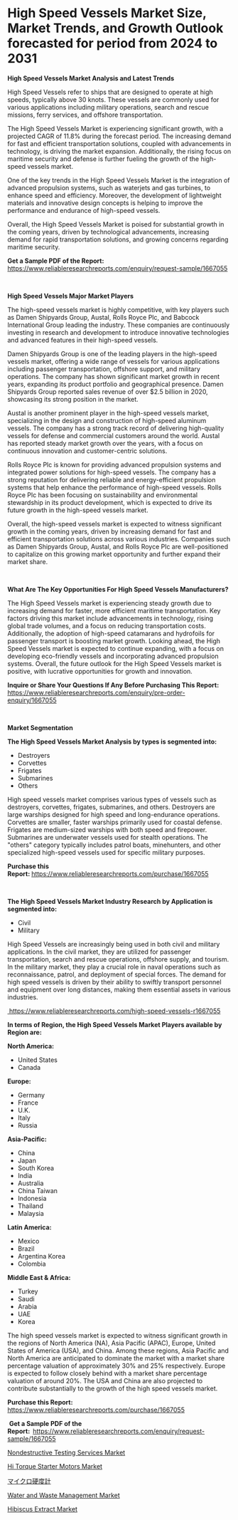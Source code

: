<p><h1>High Speed Vessels Market Size, Market Trends, and Growth Outlook forecasted for period from 2024 to 2031</h1></p><p><strong>High Speed Vessels Market Analysis and Latest Trends</strong></p>
<p><p>High Speed Vessels refer to ships that are designed to operate at high speeds, typically above 30 knots. These vessels are commonly used for various applications including military operations, search and rescue missions, ferry services, and offshore transportation.</p><p>The High Speed Vessels Market is experiencing significant growth, with a projected CAGR of 11.8% during the forecast period. The increasing demand for fast and efficient transportation solutions, coupled with advancements in technology, is driving the market expansion. Additionally, the rising focus on maritime security and defense is further fueling the growth of the high-speed vessels market.</p><p>One of the key trends in the High Speed Vessels Market is the integration of advanced propulsion systems, such as waterjets and gas turbines, to enhance speed and efficiency. Moreover, the development of lightweight materials and innovative design concepts is helping to improve the performance and endurance of high-speed vessels.</p><p>Overall, the High Speed Vessels Market is poised for substantial growth in the coming years, driven by technological advancements, increasing demand for rapid transportation solutions, and growing concerns regarding maritime security.</p></p>
<p><strong>Get a Sample PDF of the Report:&nbsp;</strong> <a href="https://www.reliableresearchreports.com/enquiry/request-sample/1667055">https://www.reliableresearchreports.com/enquiry/request-sample/1667055</a></p>
<p>&nbsp;</p>
<p><strong>High Speed Vessels Major Market Players</strong></p>
<p><p>The high-speed vessels market is highly competitive, with key players such as Damen Shipyards Group, Austal, Rolls Royce Plc, and Babcock International Group leading the industry. These companies are continuously investing in research and development to introduce innovative technologies and advanced features in their high-speed vessels. </p><p>Damen Shipyards Group is one of the leading players in the high-speed vessels market, offering a wide range of vessels for various applications including passenger transportation, offshore support, and military operations. The company has shown significant market growth in recent years, expanding its product portfolio and geographical presence. Damen Shipyards Group reported sales revenue of over $2.5 billion in 2020, showcasing its strong position in the market.</p><p>Austal is another prominent player in the high-speed vessels market, specializing in the design and construction of high-speed aluminum vessels. The company has a strong track record of delivering high-quality vessels for defense and commercial customers around the world. Austal has reported steady market growth over the years, with a focus on continuous innovation and customer-centric solutions.</p><p>Rolls Royce Plc is known for providing advanced propulsion systems and integrated power solutions for high-speed vessels. The company has a strong reputation for delivering reliable and energy-efficient propulsion systems that help enhance the performance of high-speed vessels. Rolls Royce Plc has been focusing on sustainability and environmental stewardship in its product development, which is expected to drive its future growth in the high-speed vessels market.</p><p>Overall, the high-speed vessels market is expected to witness significant growth in the coming years, driven by increasing demand for fast and efficient transportation solutions across various industries. Companies such as Damen Shipyards Group, Austal, and Rolls Royce Plc are well-positioned to capitalize on this growing market opportunity and further expand their market share.</p></p>
<p>&nbsp;</p>
<p><strong>What Are The Key Opportunities For High Speed Vessels Manufacturers?</strong></p>
<p><p>The High Speed Vessels market is experiencing steady growth due to increasing demand for faster, more efficient maritime transportation. Key factors driving this market include advancements in technology, rising global trade volumes, and a focus on reducing transportation costs. Additionally, the adoption of high-speed catamarans and hydrofoils for passenger transport is boosting market growth. Looking ahead, the High Speed Vessels market is expected to continue expanding, with a focus on developing eco-friendly vessels and incorporating advanced propulsion systems. Overall, the future outlook for the High Speed Vessels market is positive, with lucrative opportunities for growth and innovation.</p></p>
<p><strong>Inquire or Share Your Questions If Any Before Purchasing This Report:</strong> <a href="https://www.reliableresearchreports.com/enquiry/pre-order-enquiry/1667055">https://www.reliableresearchreports.com/enquiry/pre-order-enquiry/1667055</a></p>
<p>&nbsp;</p>
<p><strong>Market Segmentation</strong></p>
<p><strong>The High Speed Vessels Market Analysis by types is segmented into:</strong></p>
<p><ul><li>Destroyers</li><li>Corvettes</li><li>Frigates</li><li>Submarines</li><li>Others</li></ul></p>
<p><p>High speed vessels market comprises various types of vessels such as destroyers, corvettes, frigates, submarines, and others. Destroyers are large warships designed for high speed and long-endurance operations. Corvettes are smaller, faster warships primarily used for coastal defense. Frigates are medium-sized warships with both speed and firepower. Submarines are underwater vessels used for stealth operations. The "others" category typically includes patrol boats, minehunters, and other specialized high-speed vessels used for specific military purposes.</p></p>
<p><strong>Purchase this Report:&nbsp;</strong><a href="https://www.reliableresearchreports.com/purchase/1667055">https://www.reliableresearchreports.com/purchase/1667055</a></p>
<p>&nbsp;</p>
<p><strong>The High Speed Vessels Market Industry Research by Application is segmented into:</strong></p>
<p><ul><li>Civil</li><li>Military</li></ul></p>
<p><p>High Speed Vessels are increasingly being used in both civil and military applications. In the civil market, they are utilized for passenger transportation, search and rescue operations, offshore supply, and tourism. In the military market, they play a crucial role in naval operations such as reconnaissance, patrol, and deployment of special forces. The demand for high speed vessels is driven by their ability to swiftly transport personnel and equipment over long distances, making them essential assets in various industries.</p></p>
<p><a href="https://www.reliableresearchreports.com/high-speed-vessels-r1667055">&nbsp;https://www.reliableresearchreports.com/high-speed-vessels-r1667055</a></p>
<p><strong>In terms of Region, the High Speed Vessels Market Players available by Region are:</strong></p>
<p>
    <p> <strong> North America: </strong>
        <ul>
            <li>United States</li>
            <li>Canada</li>
        </ul>
        </p> 
    <p> <strong> Europe: </strong>
        <ul>
            <li>Germany</li>
            <li>France</li>
            <li>U.K.</li>
            <li>Italy</li>
            <li>Russia</li>
        </ul>
        </p> 
    <p> <strong> Asia-Pacific: </strong>
        <ul>
            <li>China</li>
            <li>Japan</li>
            <li>South Korea</li>
            <li>India</li>
            <li>Australia</li>
            <li>China Taiwan</li>
            <li>Indonesia</li>
            <li>Thailand</li>
            <li>Malaysia</li>
        </ul>
        </p> 
    <p> <strong> Latin America: </strong>
        <ul>
            <li>Mexico</li>
            <li>Brazil</li>
            <li>Argentina Korea</li>
            <li>Colombia</li>
        </ul>
        </p> 
    <p> <strong> Middle East & Africa: </strong>
        <ul>
            <li>Turkey</li>
            <li>Saudi</li>
            <li>Arabia</li>
            <li>UAE</li>
            <li>Korea</li>
        </ul>
    </p>
    </p>
<p><p>The high speed vessels market is expected to witness significant growth in the regions of North America (NA), Asia Pacific (APAC), Europe, United States of America (USA), and China. Among these regions, Asia Pacific and North America are anticipated to dominate the market with a market share percentage valuation of approximately 30% and 25% respectively. Europe is expected to follow closely behind with a market share percentage valuation of around 20%. The USA and China are also projected to contribute substantially to the growth of the high speed vessels market.</p></p>
<p><strong>Purchase this Report: </strong><a href="https://www.reliableresearchreports.com/purchase/1667055">https://www.reliableresearchreports.com/purchase/1667055</a></p>
<p>&nbsp;<strong>Get a Sample PDF of the Report:&nbsp;&nbsp;</strong><a href="https://www.reliableresearchreports.com/enquiry/request-sample/1667055">https://www.reliableresearchreports.com/enquiry/request-sample/1667055</a></p>
<p><strong></strong></p>
<p><p><a href="https://www.linkedin.com/pulse/nondestructive-testing-services-market-insight-trends-growth-ezbxc">Nondestructive Testing Services Market</a></p><p><a href="https://github.com/jhcraigie/Market-Research-Report-List-3/blob/main/hi-torque-starter-motors-market.md">Hi Torque Starter Motors Market</a></p><p><a href="https://github.com/ReyesKohler20231/Market-Research-Report-List-1/blob/main/339205253368.md">マイクロ硬度計</a></p><p><a href="https://www.linkedin.com/pulse/water-waste-management-market-size-reveals-best-marketing-channels-mkhwc">Water and Waste Management Market</a></p><p><a href="https://github.com/sonuprakash1/Market-Research-Report-List-2/blob/main/hibiscus-extract-market.md">Hibiscus Extract Market</a></p></p>